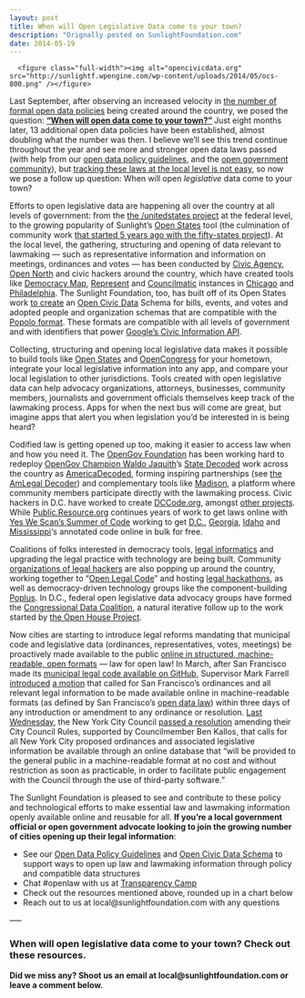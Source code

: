 ```yaml
---
layout: post
title: When will Open Legislative Data come to your town?
description: "Orignally posted on SunlightFoundation.com"
date: 2014-05-19
---
```

      <figure class="full-width"><img alt="opencivicdata.org" src="http://sunlightf.wpengine.com/wp-content/uploads/2014/05/ocs-800.png" /></figure>
<p dir="ltr">Last September, after observing an increased velocity in <a href="https://sunlightfoundation.com/policy/opendatamap/">the number of formal open data policies</a> being created around the country, we posed the question: <strong><a href="https://sunlightfoundation.com/blog/2013/09/06/when-will-open-data-come-to-your-town/">“When will open data come to your town?”</a> </strong> Just eight months later, 13 additional open data policies have been established, almost doubling what the number was then. I believe we’ll see this trend continue throughout the year and see more and stronger open data laws passed (with help from our <a href="https://sunlightfoundation.com/opendataguidelines/">open data policy guidelines</a>, and the <a href="http://codeforamerica.org/brigade/">open government community</a>), but <a href="https://sunlightfoundation.com/blog/2014/01/10/opengov-voices-demystifying-honolulus-legislative-website/">tracking these laws at the local level is not easy</a>, so now we pose a follow up question: When will open<em> legislative</em> data come to your town?</p>
<p>Efforts to open legislative data are happening all over the country at all levels of government: from the <a href="https://github.com/unitedstates">the /unitedstates project</a> at the federal level, to the growing popularity of Sunlight’s <a href="http://openstates.org/">Open States</a> tool (the culmination of community work <a href="http://sunlightfoundation.com/blog/2012/03/12/open-states-50/">that started 5 years ago with the fifty-states project</a>). At the local level, the gathering, structuring and opening of data relevant to lawmaking — such as representative information and information on meetings, ordinances and votes — has been conducted by <a href="http://www.civicagency.org/">Civic Agency</a>, <a href="http://opennorth.ca/">Open North</a> and civic hackers around the country, which have created tools like <a href="http://www.democracymap.org/">Democracy Map</a>, <a href="http://represent.opennorth.ca/">Represent</a> and <a href="https://github.com/codeforamerica/councilmatic">Councilmatic</a> instances in <a href="http://chicagocouncilmatic.org/">Chicago</a> and <a href="http://www.councilmatic.org/">Philadelphia</a>. The Sunlight Foundation, too, has built off of its Open States work <a href="http://sunlightfoundation.com/blog/2013/11/19/whats-under-the-hood-of-googles-new-civic-information-offering/">to create</a> an <a href="http://opencivicdata.org/">Open Civic Data</a> Schema for bills, events, and votes and adopted people and organization schemas that are compatible with the <a href="http://popoloproject.com/">Popolo format</a>.  These formats are compatible with all levels of government and with identifiers that power <a href="https://developers.google.com/civic-information/docs/us_v1/representatives/representativeInfoQuery">Google’s Civic Information API</a>.</p>
<p>Collecting, structuring and opening local legislative data makes it possible to build tools like <a href="http://openstates.org/">Open States</a> and <a href="http://www.opencongress.org/">OpenCongress</a> for your hometown, integrate your local legislative information into any app, and compare your local legislation to other jurisdictions. Tools created with open legislative data can help advocacy organizations, attorneys, businesses, community members, journalists and government officials themselves keep track of the lawmaking process. Apps for when the next bus will come are great, but imagine apps that alert you when legislation you&#8217;d be interested in is being heard?</p>
<p>Codified law is getting opened up too, making it easier to access law when and how you need it. The <a href="http://opengovfoundation.org/">OpenGov Foundation</a> has been working hard to redeploy <a href="http://www.youtube.com/watch?v=VHbOTbNU18E">OpenGov Champion Waldo Jaquith</a>’s <a href="http://www.statedecoded.com/">State Decoded</a> work across the country as <a href="http://americadecoded.org/">AmericaDecoded</a>, forming inspiring partnerships (see <a href="http://americadecoded.org/announcing-the-amlegal-decoder-a-free-tool-to-publish-laws-seamlessly-online-in-ridiculously-useful-open-data-formats/">the AmLegal Decoder</a>) and complementary tools like <a href="http://opengovfoundation.org/the-madison-project/">Madison</a>, a platform where community members participate directly with the lawmaking process. Civic hackers in D.C. have worked to create <a href="http://dccode.org/">DCCode.org</a>, amongst <a href="https://hackpad.com/DC-Code-Reunion-Hackathon-Hackpad-3dHbJ5sX88f">other projects</a>. While <a href="https://public.resource.org/">Public.Resource.org</a> continues years of work to get laws online with <a href="https://yeswescan.org/">Yes We Scan&#8217;s Summer of Code</a> working to get <a href="https://www.indiegogo.com/projects/the-laws-of-the-district-of-columbia">D.C.</a>, <a href="https://www.indiegogo.com/projects/the-laws-of-georgia">Georgia</a>, <a href="https://www.indiegogo.com/projects/the-laws-of-idaho">Idaho</a> and <a href="https://www.indiegogo.com/projects/the-laws-of-mississippi">Mississippi</a>&#8216;s annotated code online in bulk for free.</p>
<p>Coalitions of folks interested in democracy tools, <a href="https://groups.google.com/forum/?fromgroups#!forum/legal-informatics-research-network&quot;">legal informatics</a> and upgrading the legal practice with technology are being built. Community <a href="http://legalinformatics.wordpress.com/2013/09/12/legal-hacking-technology-and-innovation-groups/">organizations of legal hackers</a> are also popping up around the country, working together to &#8220;<a href="https://github.com/OpenLegalCode/OpenLegalCode/blob/master/Meetings/May-08-2014.md%20">Open Legal Code</a>&#8221; and hosting <a href="http://legalinformatics.wordpress.com/?s=hackathon">legal hackathons</a>, as well as democracy-driven technology groups like the component-building <a href="http://poplus.org/">Poplus</a>. In D.C., federal open legislative data advocacy groups have formed the <a href="http://congressionaldata.org/">Congressional Data Coalition</a>, a natural iterative follow up to the work started by <a href="http://www.theopenhouseproject.com/about/">the Open House Project</a>.</p>
<p>Now cities are starting to introduce legal reforms mandating that municipal code and legislative data (ordinances, representatives, votes, meetings) be proactively made available to the public <a href="http://sunlightfoundation.com/opendataguidelines/#open-formats">online in structured, machine-readable, open formats</a> — law for open law! In March, after San Francisco made its <a href="http://open.innovatesf.com/openlaw/">municipal legal code available on GitHub</a>, Supervisor Mark Farrell <a href="http://www.sfbos.org/index.aspx?page=16067">introduced</a> <a href="http://www.sfbos.org/ftp/uploadedfiles/bdsupvrs/introduced/2014/LI031814.pdf">a motion</a> that called for San Francisco’s ordinances and all relevant legal information to be made available online in machine-readable formats (as defined by San Francisco’s <a href="https://github.com/SupervisorMarkFarrell/San-Francisco-Open-Data-Legislation">open data law</a>) within three days of any introduction or amendment to any ordinance or resolution. <a href="http://techpresident.com/news/25023/rules-reform-new-york-city-council-aims-open-api">Last Wednesday</a>, the New York City Council <a href="http://legistar.council.nyc.gov/LegislationDetail.aspx?ID=1739410&amp;GUID=251DB8D7-419A-4BC6-B853-5006E23E36D9&amp;Options=&amp;Search=">passed a resolution</a> amending their City Council Rules, supported by Councilmember Ben Kallos, that calls for all New York City proposed ordinances and associated legislative information be available through an online database that “will be provided to the general public in a machine-readable format at no cost and without restriction as soon as practicable, in order to facilitate public engagement with the Council through the use of third-party software.”</p>
<p>The Sunlight Foundation is pleased to see and contribute to these policy and technological efforts to make essential law and lawmaking information openly available online and reusable for all. <strong>If you’re a local government official or open government advocate looking to join the growing number of cities opening up their legal information</strong>:</p>
<ul>
<li>See our <a href="https://sunlightfoundation.com/opendataguidelines/">Open Data Policy Guidelines</a> and <a href="http://opencivicdata.org/">Open Civic Data Schema</a> to support ways to open up law and lawmaking information through policy and compatible data structures</li>
<li>Chat #openlaw with us at <a href="http://transparencycamp.org/">Transparency Camp</a></li>
<li>Check out the resources mentioned above, rounded up in a chart below</li>
<li>Reach out to us at local@sunlightfoundation.com with any questions</li>
</ul>
<p>&#8212;&#8211;</p>
<h3>When will open legislative data come to your town? Check out these resources.</h3>
<p><script src="https://gist.github.com/rebeccawilliams/62559a5a57ba2d7e3527.js"></script></p>
<p><strong>Did we miss any? Shoot us an email at local@sunlightfoundation.com or leave a comment below.</strong></p>
